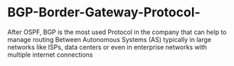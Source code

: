 # BGP-Border-Gateway-Protocol-
After OSPF, BGP is the most used Protocol in the company that can help to manage routing Between Autonomous Systems (AS) typically in large networks like ISPs, data centers or even in enterprise networks with multiple internet connections
